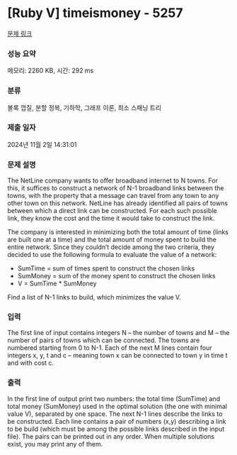 # [Ruby V] timeismoney - 5257 

[문제 링크](https://www.acmicpc.net/problem/5257) 

### 성능 요약

메모리: 2260 KB, 시간: 292 ms

### 분류

볼록 껍질, 분할 정복, 기하학, 그래프 이론, 최소 스패닝 트리

### 제출 일자

2024년 11월 2일 14:31:01

### 문제 설명

<p>The NetLine company wants to offer broadband internet to N towns. For this, it suffices to construct a network of N-1 broadband links between the towns, with the property that a message can travel from any town to any other town on this network. NetLine has already identified all pairs of towns between which a direct link can be constructed. For each such possible link, they know the cost and the time it would take to construct the link.</p>

<p>The company is interested in minimizing both the total amount of time (links are built one at a time) and the total amount of money spent to build the entire network. Since they couldn’t decide among the two criteria, they decided to use the following formula to evaluate the value of a network:</p>

<ul>
	<li>SumTime = sum of times spent to construct the chosen links</li>
	<li>SumMoney = sum of the money spent to construct the chosen links</li>
	<li>V = SumTime * SumMoney</li>
</ul>

<p>Find a list of N-1 links to build, which minimizes the value V.</p>

### 입력 

 <p>The first line of input contains integers N – the number of towns and M – the number of pairs of towns which can be connected. The towns are numbered starting from 0 to N-1. Each of the next M lines contain four integers x, y, t and c – meaning town x can be connected to town y in time t and with cost c.</p>

### 출력 

 <p>In the first line of output print two numbers: the total time (SumTime) and total money (SumMoney) used in the optimal solution (the one with minimal value V), separated by one space. The next N-1 lines describe the links to be constructed. Each line contains a pair of numbers (x,y) describing a link to be build (which must be among the possible links described in the input file). The pairs can be printed out in any order. When multiple solutions exist, you may print any of them.</p>

